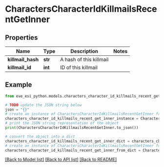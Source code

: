 # CharactersCharacterIdKillmailsRecentGetInner


## Properties

Name | Type | Description | Notes
------------ | ------------- | ------------- | -------------
**killmail_hash** | **str** | A hash of this killmail | 
**killmail_id** | **int** | ID of this killmail | 

## Example

```python
from eve_esi_python.models.characters_character_id_killmails_recent_get_inner import CharactersCharacterIdKillmailsRecentGetInner

# TODO update the JSON string below
json = "{}"
# create an instance of CharactersCharacterIdKillmailsRecentGetInner from a JSON string
characters_character_id_killmails_recent_get_inner_instance = CharactersCharacterIdKillmailsRecentGetInner.from_json(json)
# print the JSON string representation of the object
print(CharactersCharacterIdKillmailsRecentGetInner.to_json())

# convert the object into a dict
characters_character_id_killmails_recent_get_inner_dict = characters_character_id_killmails_recent_get_inner_instance.to_dict()
# create an instance of CharactersCharacterIdKillmailsRecentGetInner from a dict
characters_character_id_killmails_recent_get_inner_from_dict = CharactersCharacterIdKillmailsRecentGetInner.from_dict(characters_character_id_killmails_recent_get_inner_dict)
```
[[Back to Model list]](../README.md#documentation-for-models) [[Back to API list]](../README.md#documentation-for-api-endpoints) [[Back to README]](../README.md)


